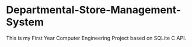# Departmental-Store-Management-System
This is my First Year Computer Engineering Project based on SQLite C API.
